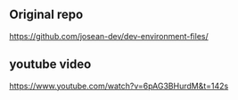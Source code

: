 ## Original repo 

https://github.com/josean-dev/dev-environment-files/

## youtube video 

https://www.youtube.com/watch?v=6pAG3BHurdM&t=142s
